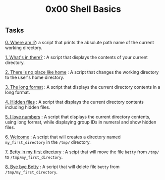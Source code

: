 <h1 align="center">0x00 Shell Basics<h1>

## Tasks

[0. Where am I?](./0-current_working_directory): a script that prints the absolute path name of the current working directory.

[1. What's in there?](./1-listit) : A script that displays the contents of your current directory.

[2. There is no place like home](./2-bring_me_home) : A script that changes the working directory to the user's home directory.

[3. The long format](./3-listfiles) : A script that displays the current directory contents in a long format.

[4. Hidden files](./4-listmorefiles) : A script that displays the current directory contents including hidden files.

[5. I love numbers](./5-listfilesdigitonly) : A script that displays the current directory contents, using long format, while displaying group IDs in numeral and show hidden files.

[6. Welcome](./6-firstdirectory) : A script that will creates a directory named `my_first_directory` in the `/tmp/` directory.

[7. Betty in my first directory](./7-movethatfile) : A scipt that will move the file `betty` from `/tmp/` to `/tmp/my_first_directory`.

[8. Bye bye Betty](./8-firstdelete) : A script that will delete file `betty` from `/tmp/my_first_directory`.
